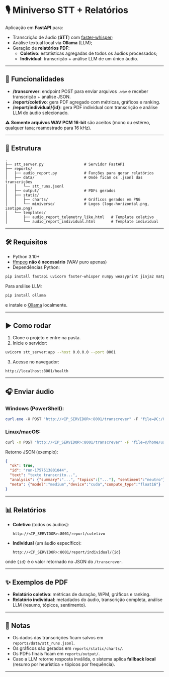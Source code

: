 # 🎙️ Miniverso STT + Relatórios

Aplicação em **FastAPI** para:
- Transcrição de áudio (**STT**) com [faster-whisper](https://github.com/SYSTRAN/faster-whisper);
- Análise textual local via **Ollama** (LLM);
- Geração de **relatórios PDF**:
  - **Coletivo**: estatísticas agregadas de todos os áudios processados;
  - **Individual**: transcrição + análise LLM de um único áudio.

---

## 🚀 Funcionalidades

- **/transcrever**: endpoint POST para enviar arquivos `.wav` e receber transcrição + análise JSON.
- **/report/coletivo**: gera PDF agregado com métricas, gráficos e ranking.
- **/report/individual/{id}**: gera PDF individual com transcrição e análise LLM do áudio selecionado.

⚠️ **Somente arquivos WAV PCM 16-bit** são aceitos (mono ou estéreo, qualquer taxa; reamostrado para 16 kHz).

---

## 📂 Estrutura

```
.
├── stt_server.py                  # Servidor FastAPI
├── reports/
│   ├── audio_report.py            # Funções para gerar relatórios
│   ├── data/                      # Onde ficam os .jsonl das transcrições
│   │   └── stt_runs.jsonl
│   ├── output/                    # PDFs gerados
│   ├── static/
│   │   ├── charts/                # Gráficos gerados em PNG
│   │   └── miniverso/             # Logos (logo-horizontal.png, isotipo.png)
│   └── templates/
│       ├── audio_report_telemetry_like.html   # Template coletivo
│       └── audio_report_individual.html       # Template individual
```

---

## 🛠️ Requisitos

- Python 3.10+  
- [ffmpeg](https://ffmpeg.org) **não é necessário** (WAV puro apenas)
- Dependências Python:
```bash
pip install fastapi uvicorn faster-whisper numpy weasyprint jinja2 matplotlib python-multipart
```

Para análise LLM:
```bash
pip install ollama
```
e instale o [Ollama](https://ollama.ai) localmente.

---

## ▶️ Como rodar

1. Clone o projeto e entre na pasta.
2. Inicie o servidor:

```bash
uvicorn stt_server:app --host 0.0.0.0 --port 8001
```

3. Acesse no navegador:
```
http://localhost:8001/health
```

---

## 🎧 Enviar áudio

### Windows (PowerShell):
```powershell
curl.exe -X POST "http://<IP_SERVIDOR>:8001/transcrever" -F "file=@C:/Users/User/Desktop/audio.wav" -F "language=pt" -F "speaker=Maria"
```

### Linux/macOS:
```bash
curl -X POST "http://<IP_SERVIDOR>:8001/transcrever" -F "file=@/home/user/audio.wav" -F "language=pt" -F "speaker=Maria"
```

Retorno JSON (exemplo):
```json
{
  "ok": true,
  "id": "run-1757513801044",
  "text": "texto transcrito...",
  "analysis": {"summary":"...", "topics":["..."], "sentiment":"neutro"},
  "meta": {"model":"medium","device":"cuda","compute_type":"float16"}
}
```

---

## 📊 Relatórios

- **Coletivo** (todos os áudios):
  ```
  http://<IP_SERVIDOR>:8001/report/coletivo
  ```

- **Individual** (um áudio específico):
  ```
  http://<IP_SERVIDOR>:8001/report/individual/{id}
  ```

onde `{id}` é o valor retornado no JSON do `/transcrever`.

---

## ✨ Exemplos de PDF

- **Relatório coletivo**: métricas de duração, WPM, gráficos e ranking.
- **Relatório individual**: metadados do áudio, transcrição completa, análise LLM (resumo, tópicos, sentimento).

---

## 📌 Notas

- Os dados das transcrições ficam salvos em `reports/data/stt_runs.jsonl`.
- Os gráficos são gerados em `reports/static/charts/`.
- Os PDFs finais ficam em `reports/output/`.
- Caso a LLM retorne resposta inválida, o sistema aplica **fallback local** (resumo por heurística + tópicos por frequência).

---
